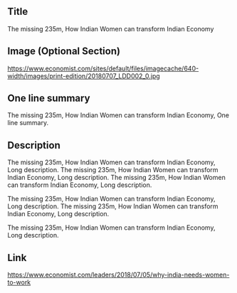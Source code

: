 ## Title
The missing 235m, How Indian Women can transform Indian Economy

## Image (Optional Section)
https://www.economist.com/sites/default/files/imagecache/640-width/images/print-edition/20180707_LDD002_0.jpg

## One line summary
The missing 235m, How Indian Women can transform Indian Economy, One line summary.

## Description
The missing 235m, How Indian Women can transform Indian Economy, Long description.
The missing 235m, How Indian Women can transform Indian Economy, Long description.
The missing 235m, How Indian Women can transform Indian Economy, Long description.

The missing 235m, How Indian Women can transform Indian Economy, Long description.
The missing 235m, How Indian Women can transform Indian Economy, Long description.

The missing 235m, How Indian Women can transform Indian Economy, Long description.

## Link
https://www.economist.com/leaders/2018/07/05/why-india-needs-women-to-work
